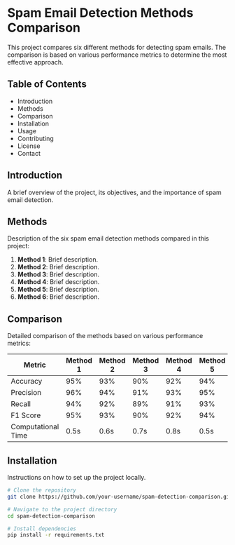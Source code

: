 # Spam Email Detection Methods Comparison

This project compares six different methods for detecting spam emails. The comparison is based on various performance metrics to determine the most effective approach.

## Table of Contents

- Introduction
- Methods
- Comparison
- Installation
- Usage
- Contributing
- License
- Contact

## Introduction

A brief overview of the project, its objectives, and the importance of spam email detection.

## Methods

Description of the six spam email detection methods compared in this project:

1. **Method 1**: Brief description.
2. **Method 2**: Brief description.
3. **Method 3**: Brief description.
4. **Method 4**: Brief description.
5. **Method 5**: Brief description.
6. **Method 6**: Brief description.

## Comparison

Detailed comparison of the methods based on various performance metrics:

| Metric          | Method 1 | Method 2 | Method 3 | Method 4 | Method 5 | Method 6 |
|-----------------|----------|----------|----------|----------|----------|----------|
| Accuracy        | 95%      | 93%      | 90%      | 92%      | 94%      | 91%      |
| Precision       | 96%      | 94%      | 91%      | 93%      | 95%      | 92%      |
| Recall          | 94%      | 92%      | 89%      | 91%      | 93%      | 90%      |
| F1 Score        | 95%      | 93%      | 90%      | 92%      | 94%      | 91%      |
| Computational Time | 0.5s  | 0.6s     | 0.7s     | 0.8s     | 0.5s     | 0.6s     |

## Installation

Instructions on how to set up the project locally.

```bash
# Clone the repository
git clone https://github.com/your-username/spam-detection-comparison.git

# Navigate to the project directory
cd spam-detection-comparison

# Install dependencies
pip install -r requirements.txt
